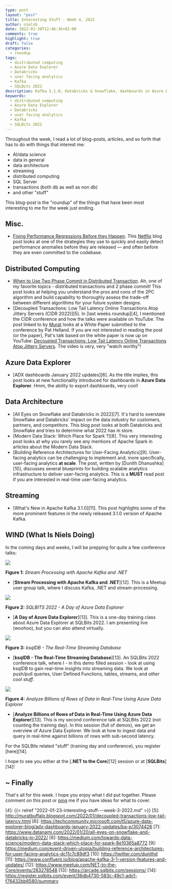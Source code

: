 ```yaml
---
type: post
layout: "post"
title: Interesting Stuff - Week 4, 2022
author: nielsb
date: 2022-01-30T12:46:36+02:00
comments: true
highlight: true
draft: false
categories:
  - roundup
tags:
  - distributed computing
  - Azure Data Explorer
  - Databricks
  - user facing analytics
  - Kafka
  - SQLBits 2022
description: Kafka 3.1.0, Databricks & Snowflake, dashboards in Azure Data Explorer, Azure Data Explorer training at SQLBits, and other cool topics.
keywords:
  - distributed computing
  - Azure Data Explorer
  - Databricks
  - user facing analytics
  - Kafka
  - SQLBits 2022   
---
```


Throughout the week, I read a lot of blog-posts, articles, and so forth that has to do with things that interest me:

* AI/data science
* data in general
* data architecture
* streaming
* distributed computing
* SQL Server
* transactions (both db as well as non db)
* and other "stuff"

This blog-post is the "roundup" of the things that have been most interesting to me for the week just ending.

<!--more-->

## Misc.

* [Fixing Performance Regressions Before they Happen][1]. This [Netflix][netflx] blog post looks at one of the strategies they use to quickly and easily detect performance anomalies before they are released — and often before they are even committed to the codebase.

## Distributed Computing

* [When to Use Two Phase Commit in Distributed Transaction][2]. Ah, one of my favorite topics - distributed transactions and 2 phase commit! This post looks at helping you understand the pros and cons of the 2PC algorithm and build capability to thoroughly assess the trade-off between different algorithms for your future system designs. 
* [Decoupled Transactions: Low Tail Latency Online Transactions Atop Jittery Servers (CIDR 2022)][5]. In [last weeks roundup][4], I mentioned the CIDR conference and how the talks were available on YouTube. The post linked to by [Murat][murba] looks at a White Paper submitted to the conference by Pat Helland. If you are not interested in reading the post (or the paper), Pat's talk based on the white paper is now up on YouTube: [Decoupled Transactions: Low Tail Latency Online Transactions Atop Jittery Servers][3]. The video is very, very "watch worthy"!

## Azure Data Explorer

* [ADX dashboards January 2022 updates][6]. As the title implies, this post looks at new functionality introduced for dashboards in **Azure Data Explorer**. Hmm, the ability to export dashboards, very cool!

## Data Architecture

* [All Eyes on Snowflake and Databricks in 2022][7]. It's hard to overstate Snowflake and Databricks' impact on the data industry for customers, partners, and competitors. This blog post looks at both Databricks and Snowflake and tries to determine what 2022 has in store.
* [Modern Data Stack: Which Place for Spark ?][8]. This very interesting post looks at why you rarely see any mentions of Apache Spark in articles about the Modern Data Stack. 
* [Building Reference Architectures for User-Facing Analytics][9]. User-facing analytics can be challenging to implement and, more specifically, user-facing analytics **at scale**. The post, written by [Dunith Dhanushka][10], discusses several blueprints for building scalable analytics infrastructure to deliver user-facing analytics. This is a **MUST** read post if you are interested in real-time user-facing analytics.

## Streaming

* [What's New in Apache Kafka 3.1.0][11]. This post highlights some of the more prominent features in the newly released 3.1.0 version of Apache Kafka.

## WIND (What Is Niels Doing)

In the coming days and weeks, I will be prepping for quite a few conference talks:

![](/images/posts/stream-processing-kafka.png)

**Figure 1:** *Stream Processing with Apache Kafka and .NET*

* [**Stream Processing with Apache Kafka and .NET**][12]. This is a Meetup user group talk, where I discuss Kafka, .NET and stream-processing.

![](/images/posts/sqlbits-precon-adx.png)

**Figure 2:** *SQLBITS 2022 - A Day of Azure Data Explorer*

* [**A Day of Azure Data Explorer**][13]. This is a one-day training class about Azure Data Explorer at SQLBits 2022. I am presenting live (woohoo), but you can also attend virtually.

![](/images/posts/ksqldb-streaming-db.png)

**Figure 3:** *ksqlDB - The Real-Time Streaming Database*

* [**ksqlDB - The Real-Time Streaming Database**][13]. An SQLBits 2022 conference talk, where I - in this demo filled session - look at using ksqlDB to gain real-time insights into streaming data. We look at push/pull queries, User Defined Functions, tables, streams, and *other cool stuff*.

![](/images/posts/analyze-billions-adx-sqlbits.png)

**Figure 4:** *Analyze Billions of Rows of Data in Real-Time Using Azure Data Explorer*

* [**Analyze Billions of Rows of Data in Real-Time Using Azure Data Explorer**][13]. This is my second conference talk at SQLBits 2022 (not counting the training day). In this session (full of demos), we get an overview of Azure Data Explorer. We look at how to ingest data and query in real-time against billions of rows with sub-second latency.

For the SQLBits related "stuff" (training day and conference), you register [here][14].

I hope to see you either at the [**.NET to the Core**][12] session or at [**SQLBits**][14]!

## ~ Finally

That's all for this week. I hope you enjoy what I did put together. Please comment on this post or [ping][ma] me if you have ideas for what to cover.

[ma]: mailto:niels.it.berglund@gmail.com
[mp]: https://blog.acolyer.org
[iq]: https://www.infoq.com/
[ew]: http://sqlonice.com/
[re]: http://blog.revolutionanalytics.com
[sqsk]: https://www.sqlskills.com
[mdaveyblog]: https://mdavey.wordpress.com/
[charlblog]: https://charlla.com/

[jovpop]: https://twitter.com/JovanPop_MSFT
[bobw]: https://twitter.com/bobwardms
[revod]: https://twitter.com/revodavid
[lonny]: https://twitter.com/sqL_handLe
[ewtw]: https://twitter.com/sqlOnIce
[buckw]: https://twitter.com/BuckWoodyMSFT
[mattw]: https://twitter.com/matthewwarren
[murba]: https://twitter.com/muratdemirbas
[daveda]: https://twitter.com/davidthecoder
[adcol]: https://twitter.com/adriancolyer
[jesrod]: https://twitter.com/jrdothoughts
[tomaz]: https://twitter.com/tomaz_tsql
[dataart]: https://twitter.com/dataartisans
[luis]: https://twitter.com/luis_de_sousa
[benstop]: https://twitter.com/benstopford
[conflu]: https://twitter.com/confluentinc
[tylert]: https://twitter.com/tyler_treat
[andrewng]: https://twitter.com/AndrewYNg
[lawr]: https://twitter.com/bytezn
[jue]: https://twitter.com/b0rk
[yan]: https://twitter.com/theburningmonk
[danny]: https://twitter.com/g9yuayon
[rmoff]: https://twitter.com/rmoff
[ryansw]: https://twitter.com/ryanswanstrom
[pabloc]: https://twitter.com/pabloc_ds
[mklep]: https://twitter.com/martinkl
[mdavey]: https://twitter.com/matt_davey
[jboner]: https://twitter.com/jboner
[joeduff]: https://twitter.com/funcOfJoe
[charl]: https://twitter.com/charllamprecht
[dbricks]: https://twitter.com/databricks
[adsit]: https://twitter.com/SitnikAdam
[vicky]: https://twitter.com/vickyharp
[dscentral]: https://twitter.com/DataScienceCtrl
[natemc]: https://twitter.com/natemcmaster
[ads]: https://twitter.com/azuredatastudio
[travw]: https://twitter.com/radtravis
[emilk]: https://twitter.com/IsTheArchitect
[netflx]: https://netflixtechblog.com/

[1]: https://netflixtechblog.com/fixing-performance-regressions-before-they-happen-eab2602b86fe
[2]: https://hongilkwon.medium.com/when-to-use-two-phase-commit-in-distributed-transaction-f1296b8c23fd
[3]: https://youtu.be/72UZ8DxPa8o
[4]: {{< relref "2022-01-23-interesting-stuff---week-3-2022.md" >}}
[5]: http://muratbuffalo.blogspot.com/2022/01/decoupled-transactions-low-tail-latency.html
[6]: https://techcommunity.microsoft.com/t5/azure-data-explorer-blog/adx-dashboards-january-2022-updates/ba-p/3074426
[7]: https://www.datanami.com/2022/01/20/all-eyes-on-snowflake-and-databricks-in-2022/
[8]: https://medium.com/towards-data-science/modern-data-stack-which-place-for-spark-8e10365a8772
[9]: https://medium.com/event-driven-utopia/building-reference-architectures-for-user-facing-analytics-dc11c7c89df3
[10]: https://twitter.com/dunithd
[11]: https://www.confluent.io/blog/apache-kafka-3-1-version-features-and-updates/
[12]: https://www.meetup.com/NET-to-the-Core/events/283278548
[13]: https://arcade.sqlbits.com/sessions/
[14]: https://register.sqlbits.com/event/36db4730-583c-49c1-adcf-f76432bb6580/summary
